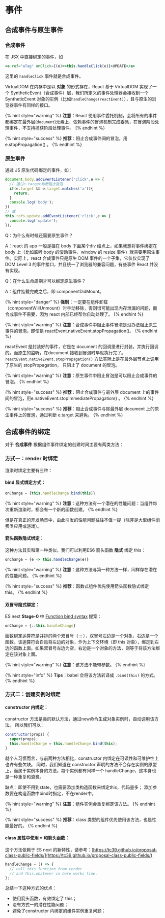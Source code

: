 # 事件

## 合成事件与原生事件

### 合成事件

在 JSX 中直接绑定的事件，如

```jsx
<a ref="aTag" onClick={(e)=>this.handleClick(e)}>UPDATE</a>
```

这里的 `handleClick` 事件就是合成事件。

VirtualDOM 在内存中是以 **对象** 的形式存在，React 基于 VirtualDOM 实现了一个 SyntheticEvent（合成事件）层，我们所定义的事件处理器会接收到一个 SyntheticEvent 对象的实例（比如`handleChange(reactEvent)`），且与原生的浏览器事件有同样的接口。

{% hint style="warning" %}
**注意**：React 使用事件委托机制，会将所有的事件都绑定在最外层\(`document`\)元素上，依赖事件的冒泡机制完成委派，在冒泡阶段处理事件，不支持捕获阶段处理事件。
{% endhint %}

{% hint style="success" %}
**推荐**：阻止合成事件间的冒泡，用 e.stopPropagation\(\) 。
{% endhint %}

### 原生事件

通过 JS 原生代码绑定的事件，如：

```javascript
document.body.addEventListener('click',e => {
  // 通过e.target判断阻止冒泡
  if(e.target && e.target.matches('a')){
    return;
  }
  console.log('body');
})
// 或
this.refs.update.addEventListener('click',e => {
  console.log('update');
});
```

Q：为什么有时候还需要原生事件？

A：react 的 app 一般是挂在 body 下面某个div 结点上，如果我想将事件绑定在 body 上（比如监听 body 的滚动事件，window 的 resize 事件）就需要用原生事件。实际上，react 合成事件只是原生 DOM 事件的一个子集，它仅仅实现了 DOM Level 3 的事件接口，并且统一了浏览器的兼容问题，有些事件 React 并没有实现。

Q：在什么生命周期才可以绑定原生事件？

A：组件挂载完成之后，即 componentDidMount。

{% hint style="danger" %}
**强制**：一定要在组件卸载（componentWillUnmount）时手动移除，否则很可能出现内存泄漏的问题，而合成事件不需要，因为 react 内部已经帮你自动处理了。
{% endhint %}

{% hint style="warning" %}
**注意**：合成事件中阻止事件冒泡是没办法阻止原生事件的冒泡。即使是 reactEvent.nativeEvent.stopPropagation\(\)。
{% endhint %}

reactEvent 是封装好的事件，它是在 document 的回调里进行封装，并执行回调的。而原生的监听，在document 接收到冒泡时早就执行完了。`reactEvent.nativeEvent.stopPropagation()` 方法实际上是在最外层节点上调用了原生的 stopPropagation， 只阻止了 document 的冒泡。

{% hint style="warning" %}
**注意**：原生事件中阻止冒泡是可以阻止合成事件的冒泡。
{% endhint %}

{% hint style="success" %}
**推荐**：阻止合成事件与最外层 document 上的事件间的冒泡，用e.nativeEvent.stopImmediatePropagation\(\) 。
{% endhint %}

{% hint style="success" %}
**推荐**：阻止合成事件与除最外层 document 上的原生事件上的冒泡，通过判断 e.target 来避免。
{% endhint %}

## 合成事件的绑定

对于 **合成事件** 根据组件事件绑定的创建时间主要有两类方法：

### 方式一：render 时绑定

渲染时绑定主要有三种：

#### bind 显式绑定方式：

```jsx
onChange = {this.handleChange.bind(this)}
```

{% hint style="warning" %}
**注意**：这种方法有一个潜在的性能问题：当组件每次重新渲染时，都会有一个新的函数创建。
{% endhint %}

但是在真正的开发场景中，由此引发的性能问题往往不值一提（除非是大型组件消费类应用或游戏）。

#### 箭头函数隐式绑定：

这种方法其实和第一种类似，我们可以利用ES6 箭头函数 **隐式** 绑定 this：

```jsx
onChange = {e => this.handleChange(e)}
```

{% hint style="warning" %}
**注意**：这种方法与第一种方法一样，同样存在潜在的性能问题。
{% endhint %}

{% hint style="success" %}
**推荐**：函数式组件优先使用箭头函数隐式绑定this。
{% endhint %}

#### 双冒号隐式绑定：

ES next **Stage-0** 中 [Function bind syntax](https://github.com/zenparsing/es-function-bind) 提案：

```jsx
onChange = {::this.handleChange}
```

函数绑定运算符是并排的两个双冒号（ :: ），双冒号左边是一个对象，右边是一个函数。该运算符会自动将左边的对象，作为上下文环境（即 this 对象），绑定到右边的函数上面。如果双冒号左边为空，右边是一个对象的方法，则等于将该方法绑定在该对象上面。

{% hint style="warning" %}
**注意**：该方法不能带参数。
{% endhint %}

{% hint style="info" %}
**Tips**：babel 会将该方法转译成 `.bind(this)` 的方式。
{% endhint %}

### 方式二：创建实例时绑定

#### constructor 内绑定：

constructor 方法是类的默认方法，通过new命令生成对象实例时，自动调用该方法。 所以我们可以：

```jsx
constructor(props) {
  super(props);
  this.handleChange = this.handleChange.bind(this);
}
```

就个人习惯而言，与前两种方法相比，constructor 内绑定在可读性和可维护性上也许有些欠缺。 同时，我们知道在 constructor 声明的方法不会存在实例的原型上，而属于实例本身的方法。每个实例都有同样一个 handleChange，这本身也是一种重复和浪费。

缺点：即使不用到state，也需要添加类构造函数来绑定this，代码量多； 添加参数要在构造函数中bind时指定，不在render中。

{% hint style="warning" %}
**注意**：组件实例会重复绑定该方法。
{% endhint %}

{% hint style="success" %}
**推荐**：class 类型的组件优先使用该方法，也是性能最好的。
{% endhint %}

#### class 属性中使用 = 和箭头函数：

这个方法依赖于 ES next 的新特性，请参考：[https://tc39.github.io/proposal-class-public-fields/](https://tc39.github.io/proposal-class-public-fields/)

```jsx
handleChange = () => {
  // call this function from render 
  // and this.whatever in here works fine.
};
```

总结一下这种方式的优点：

* 使用箭头函数，有效绑定了 this； 
* 没有方式一的潜在性能问题；
* 避免了constructor 内绑定的组件实例重复问题；

